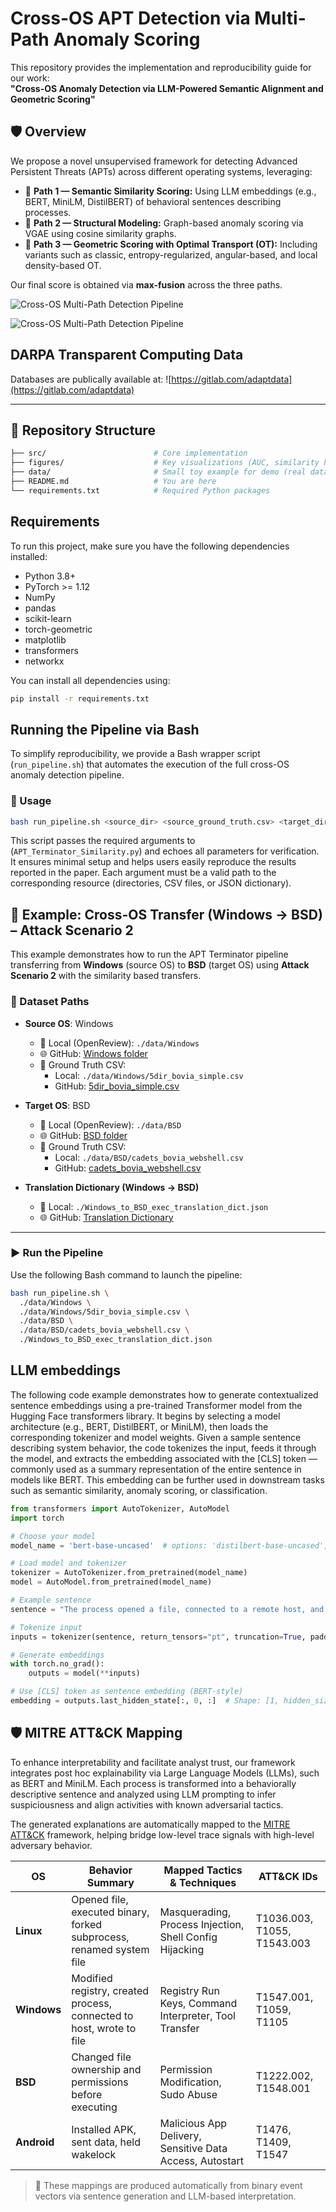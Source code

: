 # Cross-OS APT Detection via Multi-Path Anomaly Scoring

This repository provides the implementation and reproducibility guide for our work:  
**"Cross-OS Anomaly Detection via LLM-Powered Semantic Alignment and Geometric Scoring"**

## 🛡 Overview

We propose a novel unsupervised framework for detecting Advanced Persistent Threats (APTs) across different operating systems, leveraging:

- 🔹 **Path 1 — Semantic Similarity Scoring:** Using LLM embeddings (e.g., BERT, MiniLM, DistilBERT) of behavioral sentences describing processes.
- 🔹 **Path 2 — Structural Modeling:** Graph-based anomaly scoring via VGAE using cosine similarity graphs.
- 🔹 **Path 3 — Geometric Scoring with Optimal Transport (OT):** Including variants such as classic, entropy-regularized, angular-based, and local density-based OT.

Our final score is obtained via **max-fusion** across the three paths.

![Cross-OS Multi-Path Detection Pipeline](https://raw.githubusercontent.com/apt-terminator/apt/refs/heads/main/figures/figure1.png)



![Cross-OS Multi-Path Detection Pipeline](https://raw.githubusercontent.com/apt-terminator/apt/refs/heads/main/figures/figure2.png)

## DARPA Transparent Computing Data 

Databases are publically available at:  ![https://gitlab.com/adaptdata](https://gitlab.com/adaptdata)



---

## 📁 Repository Structure

```bash
├── src/                        # Core implementation
├── figures/                    # Key visualizations (AUC, similarity heatmaps, etc.)
├── data/                       # Small toy example for demo (real data fetched separately)
├── README.md                   # You are here
└── requirements.txt            # Required Python packages


```


## Requirements

To run this project, make sure you have the following dependencies installed:

- Python 3.8+
- PyTorch >= 1.12
- NumPy
- pandas
- scikit-learn
- torch-geometric
- matplotlib
- transformers
- networkx

You can install all dependencies using:

```bash
pip install -r requirements.txt
```

## Running the Pipeline via Bash
To simplify reproducibility, we provide a Bash wrapper script (`run_pipeline.sh`) that automates the execution of the full cross-OS anomaly detection pipeline.

### 🔧 Usage

```bash
bash run_pipeline.sh <source_dir> <source_ground_truth.csv> <target_dir> <target_ground_truth.csv> <translation_dict.json>
```
This script passes the required arguments to (`APT_Terminator_Similarity.py`) and echoes all parameters for verification. It ensures minimal setup and helps users easily reproduce the results reported in the paper. Each argument must be a valid path to the corresponding resource (directories, CSV files, or JSON dictionary).


## 🔁 Example: Cross-OS Transfer (Windows → BSD) – Attack Scenario 2

This example demonstrates how to run the APT Terminator pipeline transferring from **Windows** (source OS) to **BSD** (target OS) using **Attack Scenario 2** with the similarity based transfers.

### 📁 Dataset Paths

- **Source OS**: Windows  
  - 📂 Local (OpenReview): `./data/Windows`  
  - 🌐 GitHub: [Windows folder](https://github.com/apt-terminator/apt/tree/main/data/scenario2/windows)  
  - 📄 Ground Truth CSV:  
    - Local: `./data/Windows/5dir_bovia_simple.csv`  
    - GitHub: [5dir_bovia_simple.csv](https://github.com/apt-terminator/apt/blob/main/data/scenario2/windows/5dir_bovia_simple.csv)

- **Target OS**: BSD  
  - 📂 Local (OpenReview): `./data/BSD`  
  - 🌐 GitHub: [BSD folder](https://github.com/apt-terminator/apt/tree/main/data/scenario2/BSD)  
  - 📄 Ground Truth CSV:  
    - Local: `./data/BSD/cadets_bovia_webshell.csv`  
    - GitHub: [cadets_bovia_webshell.csv](https://github.com/apt-terminator/apt/blob/main/data/scenario2/BSD/cadets_bovia_webshell.csv)

- **Translation Dictionary (Windows → BSD)**  
  - 📂 Local: `./Windows_to_BSD_exec_translation_dict.json`  
  - 🌐 GitHub: [Translation Dictionary](https://github.com/apt-terminator/apt/blob/main/src/Windows_to_BSD_exec_translation_dict.json)

---

### ▶️ Run the Pipeline

Use the following Bash command to launch the pipeline:

```bash
bash run_pipeline.sh \
  ./data/Windows \
  ./data/Windows/5dir_bovia_simple.csv \
  ./data/BSD \
  ./data/BSD/cadets_bovia_webshell.csv \
  ./Windows_to_BSD_exec_translation_dict.json
```
## LLM embeddings
The following code example demonstrates how to generate contextualized sentence embeddings using a pre-trained Transformer model from the Hugging Face transformers library. It begins by selecting a model architecture (e.g., BERT, DistilBERT, or MiniLM), then loads the corresponding tokenizer and model weights. Given a sample sentence describing system behavior, the code tokenizes the input, feeds it through the model, and extracts the embedding associated with the [CLS] token — commonly used as a summary representation of the entire sentence in models like BERT. This embedding can be further used in downstream tasks such as semantic similarity, anomaly scoring, or classification.

```python
from transformers import AutoTokenizer, AutoModel
import torch

# Choose your model
model_name = 'bert-base-uncased'  # options: 'distilbert-base-uncased', 'microsoft/MiniLM-L6-v2', etc.

# Load model and tokenizer
tokenizer = AutoTokenizer.from_pretrained(model_name)
model = AutoModel.from_pretrained(model_name)

# Example sentence
sentence = "The process opened a file, connected to a remote host, and executed a binary."

# Tokenize input
inputs = tokenizer(sentence, return_tensors="pt", truncation=True, padding=True)

# Generate embeddings
with torch.no_grad():
    outputs = model(**inputs)

# Use [CLS] token as sentence embedding (BERT-style)
embedding = outputs.last_hidden_state[:, 0, :]  # Shape: [1, hidden_size]
```

## 🛡️ MITRE ATT&CK Mapping

To enhance interpretability and facilitate analyst trust, our framework integrates post hoc explainability via Large Language Models (LLMs), such as BERT and MiniLM. Each process is transformed into a behaviorally descriptive sentence and analyzed using LLM prompting to infer suspiciousness and align activities with known adversarial tactics.

The generated explanations are automatically mapped to the [MITRE ATT&CK](https://attack.mitre.org/) framework, helping bridge low-level trace signals with high-level adversary behavior.

| OS       | Behavior Summary                                                              | Mapped Tactics & Techniques                              | ATT&CK IDs                   |
|----------|-------------------------------------------------------------------------------|----------------------------------------------------------|------------------------------|
| **Linux**   | Opened file, executed binary, forked subprocess, renamed system file         | Masquerading, Process Injection, Shell Config Hijacking   | T1036.003, T1055, T1543.003  |
| **Windows** | Modified registry, created process, connected to host, wrote to file         | Registry Run Keys, Command Interpreter, Tool Transfer     | T1547.001, T1059, T1105      |
| **BSD**     | Changed file ownership and permissions before executing                     | Permission Modification, Sudo Abuse                       | T1222.002, T1548.001         |
| **Android** | Installed APK, sent data, held wakelock                                     | Malicious App Delivery, Sensitive Data Access, Autostart  | T1476, T1409, T1547          |

> 📌 These mappings are produced automatically from binary event vectors via sentence generation and LLM-based interpretation.

